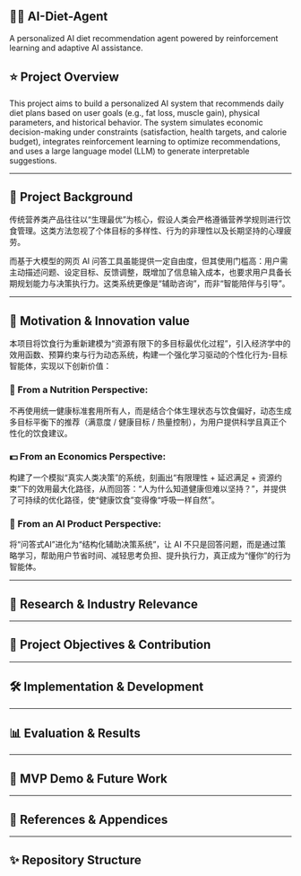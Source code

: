 
## 🍚🍔 AI-Diet-Agent

A personalized AI diet recommendation agent powered by reinforcement learning and adaptive AI assistance.


## ⭐ Project Overview

This project aims to build a personalized AI system that recommends daily diet plans based on user goals (e.g., fat loss, muscle gain), physical parameters, and historical behavior. The system simulates economic decision-making under constraints (satisfaction, health targets, and calorie budget), integrates reinforcement learning to optimize recommendations, and uses a large language model (LLM) to generate interpretable suggestions.

---
## 🎯 Project Background

传统营养类产品往往以“生理最优”为核心，假设人类会严格遵循营养学规则进行饮食管理。这类方法忽视了个体目标的多样性、行为的非理性以及长期坚持的心理疲劳。

而基于大模型的网页 AI 问答工具虽能提供一定自由度，但其使用门槛高：用户需主动描述问题、设定目标、反馈调整，既增加了信息输入成本，也要求用户具备长期规划能力与决策执行力。这类系统更像是“辅助咨询”，而非“智能陪伴与引导”。

---
## 🚀 Motivation & Innovation value
本项目将饮食行为重新建模为“资源有限下的多目标最优化过程”，引入经济学中的效用函数、预算约束与行为动态系统，构建一个强化学习驱动的个性化行为-目标智能体，实现以下创新价值：

### 📏 From a Nutrition Perspective:
不再使用统一健康标准套用所有人，而是结合个体生理状态与饮食偏好，动态生成多目标平衡下的推荐（满意度 / 健康目标 / 热量控制），为用户提供科学且真正个性化的饮食建议。

### 💵 From an Economics Perspective:
构建了一个模拟“真实人类决策”的系统，刻画出“有限理性 + 延迟满足 + 资源约束”下的效用最大化路径，从而回答：“人为什么知道健康但难以坚持？”，并提供了可持续的优化路径，使“健康饮食”变得像“呼吸一样自然”。

### 🤖 From an AI Product Perspective:
将“问答式AI”进化为“结构化辅助决策系统”，让 AI 不只是回答问题，而是通过策略学习，帮助用户节省时间、减轻思考负担、提升执行力，真正成为“懂你”的行为智能体。

---
## 🔬 Research & Industry Relevance



---
## 🧠 Project Objectives & Contribution


---
## 🛠️ Implementation & Development

---
## 📊 Evaluation & Results


---
## 🧭 MVP Demo & Future Work

---
## 🧾 References & Appendices


---
## ✨ Repository Structure

